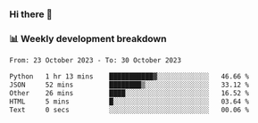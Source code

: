 ### Hi there 👋

### 📊 Weekly development breakdown
<!--START_SECTION:waka-->

```txt
From: 23 October 2023 - To: 30 October 2023

Python   1 hr 13 mins    ███████████▓░░░░░░░░░░░░░   46.66 %
JSON     52 mins         ████████▒░░░░░░░░░░░░░░░░   33.12 %
Other    26 mins         ████░░░░░░░░░░░░░░░░░░░░░   16.52 %
HTML     5 mins          █░░░░░░░░░░░░░░░░░░░░░░░░   03.64 %
Text     0 secs          ░░░░░░░░░░░░░░░░░░░░░░░░░   00.06 %
```

<!--END_SECTION:waka-->
